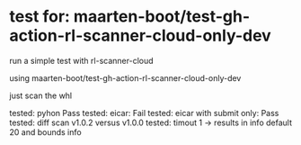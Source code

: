 # test for: maarten-boot/test-gh-action-rl-scanner-cloud-only-dev

run a simple test with rl-scanner-cloud

using maarten-boot/test-gh-action-rl-scanner-cloud-only-dev

just scan the whl

tested: pyhon Pass
tested: eicar: Fail
tested: eicar with submit only: Pass
tested: diff scan v1.0.2 versus v1.0.0
tested: timout 1 -> results in info default 20 and bounds info
